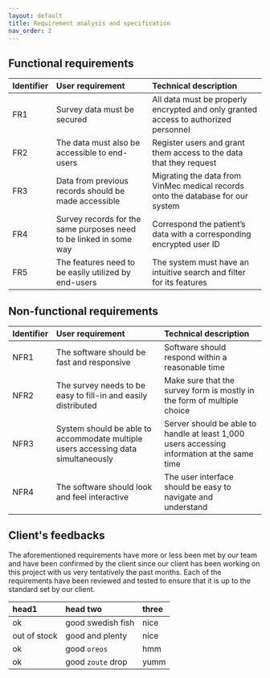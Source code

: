 ```yaml
---
layout: default
title: Requirement analysis and specification 
nav_order: 2 
---
```

## Functional requirements
| Identifier    | User requirement                                                   | Technical description |
|:------------- |:---------------------------                                        |:------|
| FR1           | Survey data must be secured                                        | All data must be properly encrypted and only granted access to authorized personnel  |
| FR2           |  The data must also be accessible to end-users                     | Register users and grant them access to the data that they request |
| FR3           |   Data from previous records should be made accessible             | Migrating the data from VinMec medical records onto the database for our system   |
| FR4           | Survey records for the same purposes need to be linked in some way | Correspond the patient’s data with a corresponding encrypted user ID  |
| FR5           |The features need to be easily utilized by end-users                | The system must have an intuitive search and filter for its features  |
## Non-functional requirements
| Identifier        | User requirement          | Technical description |
|:-------------|:------------------|:------|
| NFR1           | The software should be fast and responsive |Software should respond within a reasonable time |
| NFR2 | The survey needs to be easy to fill-in and easily distributed| Make sure that the survey form is mostly in the form of multiple choice|
| NFR3           |System should be able to accommodate multiple users accessing data simultaneously | Server should be able to handle at least 1,000 users accessing information at the same time   |
| NFR4           | The software should look and feel interactive | The user interface should be easy to navigate and understand  |

## Client's feedbacks
The aforementioned requirements have more or less been met by our team and have been confirmed by the client since our client has been working on this project with us very tentatively the past months. Each of the requirements have been reviewed and tested to ensure that it is up to the standard set by our client. 

| head1        | head two          | three |
|:-------------|:------------------|:------|
| ok           | good swedish fish | nice  |
| out of stock | good and plenty   | nice  |
| ok           | good `oreos`      | hmm   |
| ok           | good `zoute` drop | yumm  |
